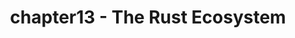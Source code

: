 ---
slug: The Rust Ecosystem
title: chapter13 - The Rust Ecosystem
authors: davirain
tags: [Rust]
---